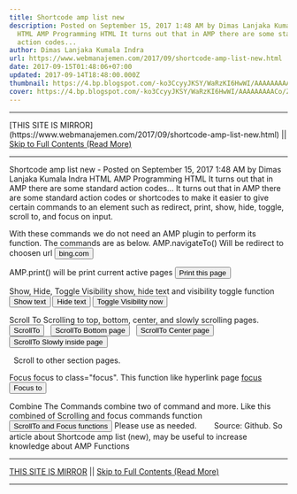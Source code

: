 ```yaml
---
title: Shortcode amp list new
description: Posted on September 15, 2017 1:48 AM by Dimas Lanjaka Kumala Indra
  HTML AMP Programming HTML It turns out that in AMP there are some standard
  action codes...
author: Dimas Lanjaka Kumala Indra
url: https://www.webmanajemen.com/2017/09/shortcode-amp-list-new.html
date: 2017-09-15T01:48:06+07:00
updated: 2017-09-14T18:48:00.000Z
thumbnail: https://4.bp.blogspot.com/-ko3CcyyJKSY/WaRzKI6HwWI/AAAAAAAAACo/ZusaTqvFcJA-hjqVsLk9jArt00QUPbYwwCLcBGAs/s320/shortcode.jpg
cover: https://4.bp.blogspot.com/-ko3CcyyJKSY/WaRzKI6HwWI/AAAAAAAAACo/ZusaTqvFcJA-hjqVsLk9jArt00QUPbYwwCLcBGAs/s320/shortcode.jpg
---
```


<hr/> [THIS SITE IS MIRROR](https://www.webmanajemen.com/2017/09/shortcode-amp-list-new.html) || <a href="https://www.webmanajemen.com/2017/09/shortcode-amp-list-new.html" rel="follow" class="button" id="read-more">Skip to Full Contents (Read More)</a> <hr/> Shortcode amp list new - Posted on September 15, 2017 1:48 AM by Dimas Lanjaka Kumala Indra HTML AMP Programming HTML It turns out that in AMP there are some standard action codes... It turns out that in AMP there are some standard action codes or shortcodes to make it easier to give certain commands to an element such as redirect, print, show, hide, toggle, scroll to, and focus on input.  

With these commands we do not need an AMP plugin to perform its function.   The commands are as below.
AMP.navigateTo()
Will be redirect to choosen url
<button on="tap:AMP.navigateTo(url='http://bing.com')">bing.com</button>

AMP.print()
will be print current active pages
<button on="tap:AMP.print">Print this page</button>

Show, Hide, Toggle Visibility
show, hide text and visibility toggle function
<button on="tap:normal-element.show">Show text</button>
<button on="tap:normal-element.hide">Hide text</button>
<button on="tap:normal-element.toggleVisibility">Toggle Visibility now</button>
<div id="normal-element" hidden>
  I was initially hidden. Succedeed
</div>

Scroll To
Scrolling to top, bottom, center, and slowly scrolling pages. 
  <button on="tap:normal-element2.scrollTo">ScrollTo</button>
  <button on="tap:normal-element2.scrollTo('position' = 'bottom')">ScrollTo Bottom page</button>
  <button on="tap:normal-element2.scrollTo('position' = 'center')">ScrollTo Center page</button>
  <button on="tap:normal-element2.scrollTo('duration' = 5000)">ScrollTo Slowly inside page</button>
<div id="normal-element2">
  Scroll to other section pages.
</div>

Focus
focus to class="focus". This function like hyperlink page <a href=".focus">focus</a>
<button on="tap:input-element.focus">Focus to</button>

Combine The Commands
combine two of command and more. Like this combined of Scrolling and focus commands function
<button on="tap:normal-element2.scrollTo('position' = 'center'), input-element.focus">ScrollTo and Focus functions</button>
Please use as needed.
       Source: Github. 
So article about Shortcode amp list (new), may be useful to increase knowledge about AMP Functions <hr/> [THIS SITE IS MIRROR](https://www.webmanajemen.com/2017/09/shortcode-amp-list-new.html) || <a href="https://www.webmanajemen.com/2017/09/shortcode-amp-list-new.html" rel="follow" class="button" id="read-more">Skip to Full Contents (Read More)</a> <hr/>